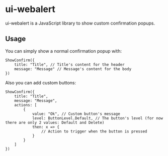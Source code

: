 # ui-webalert
ui-webalert is a JavaScript library to  show custom confirmation popups.

## Usage
You can simply show a normal confirmation popup with:
```
ShowConfirm({
    title: "Title", // Title's content for the header
    message: "Message" // Message's content for the body
})
```

Also you can add custom buttons:
```
ShowConfirm({
    title: "Title",
    message: "Message",
    actions: [
        {
            value: "Ok", // Custom button's message
            level: ButtonLevel.Default, // The button's level (for now there are only 2 values: Default and Delete)
            then: x => {
                // Action to trigger when the button is pressed
            }
        }
    ]
})
```